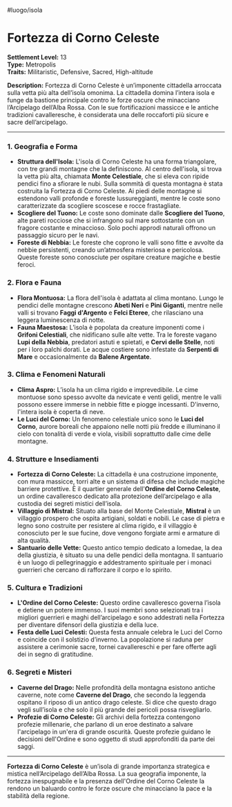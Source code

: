 #luogo/isola 
# **Fortezza di Corno Celeste**
**Settlement Level:** 13  
**Type:** Metropolis  
**Traits:** Militaristic, Defensive, Sacred, High-altitude

**Description:** Fortezza di Corno Celeste è un’imponente cittadella arroccata sulla vetta più alta dell’isola omonima. La cittadella domina l’intera isola e funge da bastione principale contro le forze oscure che minacciano l’Arcipelago dell’Alba Rossa. Con le sue fortificazioni massicce e le antiche tradizioni cavalleresche, è considerata una delle roccaforti più sicure e sacre dell’arcipelago.

---

### **1. Geografia e Forma**

- **Struttura dell'Isola:** L'isola di Corno Celeste ha una forma triangolare, con tre grandi montagne che la definiscono. Al centro dell'isola, si trova la vetta più alta, chiamata **Monte Celestiale**, che si eleva con ripide pendici fino a sfiorare le nubi. Sulla sommità di questa montagna è stata costruita la Fortezza di Corno Celeste. Ai piedi delle montagne si estendono valli profonde e foreste lussureggianti, mentre le coste sono caratterizzate da scogliere scoscese e rocce frastagliate.
- **Scogliere del Tuono:** Le coste sono dominate dalle **Scogliere del Tuono**, alte pareti rocciose che si infrangono sul mare sottostante con un fragore costante e minaccioso. Solo pochi approdi naturali offrono un passaggio sicuro per le navi.
- **Foreste di Nebbia:** Le foreste che coprono le valli sono fitte e avvolte da nebbie persistenti, creando un’atmosfera misteriosa e pericolosa. Queste foreste sono conosciute per ospitare creature magiche e bestie feroci.

### **2. Flora e Fauna**

- **Flora Montuosa:** La flora dell'isola è adattata al clima montano. Lungo le pendici delle montagne crescono **Abeti Neri** e **Pini Giganti**, mentre nelle valli si trovano **Faggi d'Argento** e **Felci Eteree**, che rilasciano una leggera luminescenza di notte.
- **Fauna Maestosa:** L’isola è popolata da creature imponenti come i **Grifoni Celestiali**, che nidificano sulle alte vette. Tra le foreste vagano **Lupi della Nebbia**, predatori astuti e spietati, e **Cervi delle Stelle**, noti per i loro palchi dorati. Le acque costiere sono infestate da **Serpenti di Mare** e occasionalmente da **Balene Argentate**.

### **3. Clima e Fenomeni Naturali**

- **Clima Aspro:** L’isola ha un clima rigido e imprevedibile. Le cime montuose sono spesso avvolte da nevicate e venti gelidi, mentre le valli possono essere immerse in nebbie fitte e piogge incessanti. D'inverno, l'intera isola è coperta di neve.
- **Le Luci del Corno:** Un fenomeno celestiale unico sono le **Luci del Corno**, aurore boreali che appaiono nelle notti più fredde e illuminano il cielo con tonalità di verde e viola, visibili soprattutto dalle cime delle montagne.

### **4. Strutture e Insediamenti**

- **Fortezza di Corno Celeste:** La cittadella è una costruzione imponente, con mura massicce, torri alte e un sistema di difesa che include magiche barriere protettive. È il quartier generale dell'**Ordine del Corno Celeste**, un ordine cavalleresco dedicato alla protezione dell’arcipelago e alla custodia dei segreti mistici dell’isola.
- **Villaggio di Mistral:** Situato alla base del Monte Celestiale, **Mistral** è un villaggio prospero che ospita artigiani, soldati e nobili. Le case di pietra e legno sono costruite per resistere al clima rigido, e il villaggio è conosciuto per le sue fucine, dove vengono forgiate armi e armature di alta qualità.
- **Santuario delle Vette:** Questo antico tempio dedicato a Iomedae, la dea della giustizia, è situato su una delle pendici della montagna. Il santuario è un luogo di pellegrinaggio e addestramento spirituale per i monaci guerrieri che cercano di rafforzare il corpo e lo spirito.

### **5. Cultura e Tradizioni**

- **L'Ordine del Corno Celeste:** Questo ordine cavalleresco governa l’isola e detiene un potere immenso. I suoi membri sono selezionati tra i migliori guerrieri e maghi dell’arcipelago e sono addestrati nella Fortezza per diventare difensori della giustizia e della luce.
- **Festa delle Luci Celesti:** Questa festa annuale celebra le Luci del Corno e coincide con il solstizio d’inverno. La popolazione si raduna per assistere a cerimonie sacre, tornei cavallereschi e per fare offerte agli dei in segno di gratitudine.

### **6. Segreti e Misteri**

- **Caverne del Drago:** Nelle profondità della montagna esistono antiche caverne, note come **Caverne del Drago**, che secondo la leggenda ospitano il riposo di un antico drago celeste. Si dice che questo drago vegli sull’isola e che solo il più grande dei pericoli possa risvegliarlo.
- **Profezie di Corno Celeste:** Gli archivi della fortezza contengono profezie millenarie, che parlano di un eroe destinato a salvare l'arcipelago in un'era di grande oscurità. Queste profezie guidano le decisioni dell'Ordine e sono oggetto di studi approfonditi da parte dei saggi.

---

**Fortezza di Corno Celeste** è un’isola di grande importanza strategica e mistica nell’Arcipelago dell’Alba Rossa. La sua geografia imponente, la fortezza inespugnabile e la presenza dell'Ordine del Corno Celeste la rendono un baluardo contro le forze oscure che minacciano la pace e la stabilità della regione.